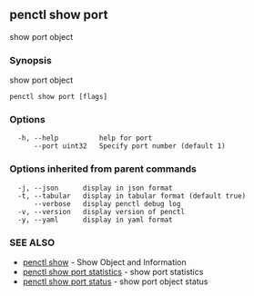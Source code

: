 ## penctl show port

show port object

### Synopsis


show port object

```
penctl show port [flags]
```

### Options

```
  -h, --help          help for port
      --port uint32   Specify port number (default 1)
```

### Options inherited from parent commands

```
  -j, --json      display in json format
  -t, --tabular   display in tabular format (default true)
      --verbose   display penctl debug log
  -v, --version   display version of penctl
  -y, --yaml      display in yaml format
```

### SEE ALSO
* [penctl show](penctl_show.md)	 - Show Object and Information
* [penctl show port statistics](penctl_show_port_statistics.md)	 - show port statistics
* [penctl show port status](penctl_show_port_status.md)	 - show port object status

